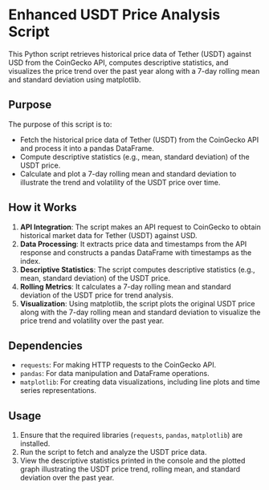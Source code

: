 # Enhanced USDT Price Analysis Script

This Python script retrieves historical price data of Tether (USDT) against USD from the CoinGecko API, computes descriptive statistics, and visualizes the price trend over the past year along with a 7-day rolling mean and standard deviation using matplotlib.

## Purpose

The purpose of this script is to:

- Fetch the historical price data of Tether (USDT) from the CoinGecko API and process it into a pandas DataFrame.
- Compute descriptive statistics (e.g., mean, standard deviation) of the USDT price.
- Calculate and plot a 7-day rolling mean and standard deviation to illustrate the trend and volatility of the USDT price over time.

## How it Works

1. **API Integration**: The script makes an API request to CoinGecko to obtain historical market data for Tether (USDT) against USD.
2. **Data Processing**: It extracts price data and timestamps from the API response and constructs a pandas DataFrame with timestamps as the index.
3. **Descriptive Statistics**: The script computes descriptive statistics (e.g., mean, standard deviation) of the USDT price.
4. **Rolling Metrics**: It calculates a 7-day rolling mean and standard deviation of the USDT price for trend analysis.
5. **Visualization**: Using matplotlib, the script plots the original USDT price along with the 7-day rolling mean and standard deviation to visualize the price trend and volatility over the past year.

## Dependencies

- `requests`: For making HTTP requests to the CoinGecko API.
- `pandas`: For data manipulation and DataFrame operations.
- `matplotlib`: For creating data visualizations, including line plots and time series representations.

## Usage

1. Ensure that the required libraries (`requests`, `pandas`, `matplotlib`) are installed.
2. Run the script to fetch and analyze the USDT price data.
3. View the descriptive statistics printed in the console and the plotted graph illustrating the USDT price trend, rolling mean, and standard deviation over the past year.
